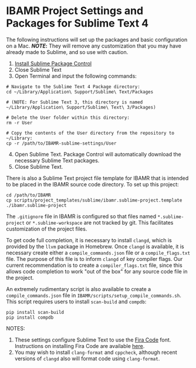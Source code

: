 # IBAMR Project Settings and Packages for Sublime Text 4

The following instructions will set up the packages and basic configuration on a Mac.
**_NOTE_:** They will remove any customization that you may have already made to Sublime, and so use with caution.
1. [Install Sublime Package Control](https://packagecontrol.io/installation)
2. Close Sublime Text
3. Open Terminal and input the following commands:
```
# Navigate to the Sublime Text 4 Package directory:
cd ~/Library/Application\ Support/Sublime\ Text/Packages

# (NOTE: For Sublime Text 3, this directory is named ~/Library/Application\ Support/Sublime\ Text\ 3/Packages)

# Delete the User folder within this directory:
rm -r User

# Copy the contents of the User directory from the repository to ~/Library:
cp -r /path/to/IBAMR-sublime-settings/User
```
4. Open Sublime Text.
Package Control will automatically download the necessary Sublime Text packages.
5. Close Sublime Text.

There is also a Sublime Text project file template for IBAMR that is intended to be placed in the IBAMR source code directory.  To set up this project:
```
cd /path/to/IBAMR
cp scripts/project_templates/sublime/ibamr.sublime-project.template ./ibamr.sublime-project
```
The `.gitignore` file in IBAMR is configured so that files named `*.sublime-project` or `*.sublime-workspace` are not tracked by git.  This facilitates customization of the project files.

To get code full completion, it is necessary to install `clangd`, which is provided by the `llvm` package in Homebrew.
Once `clangd` is available, it is necessary create either a `compile_commands.json` file or a `compile_flags.txt` file.
The purpose of this file is to inform `clangd` of key compiler flags.
Our current recommendation is to create a `compiler_flags.txt` file, since this allows code completion to work "out of the box" for any source code file in the project.

An extremely rudimentary script is also available to create a `compile_commands.json` file in `IBAMR/scripts/setup_compile_commands.sh`.  This script requires users to install `scan-build` and `compdb`:
```
pip install scan-build
pip install compdb
```

NOTES:
1. These settings configure Sublime Text to use the [Fira Code](https://github.com/tonsky/FiraCode) font.  Instructions on installing Fira Code are available [here](https://github.com/tonsky/FiraCode/wiki).
2. You may wish to install `clang-format` and `cppcheck`, although recent versions of `clangd` also will format code using `clang-format`.
